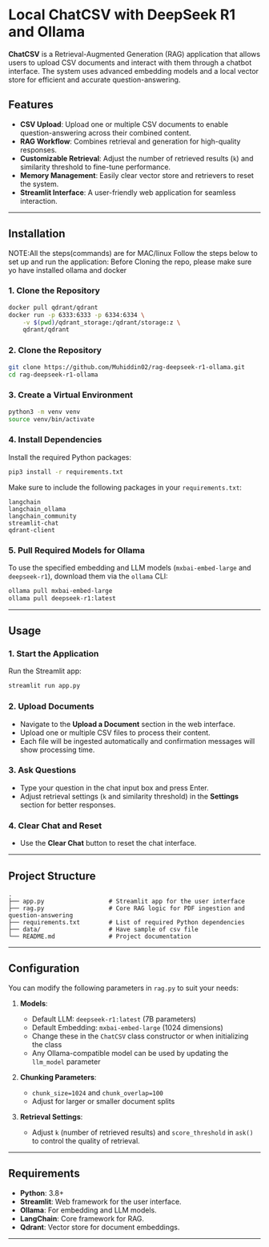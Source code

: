 # Local ChatCSV with DeepSeek R1 and Ollama

**ChatCSV** is a Retrieval-Augmented Generation (RAG) application that allows users to upload CSV documents and interact with them through a chatbot interface. The system uses advanced embedding models and a local vector store for efficient and accurate question-answering.

## Features

- **CSV Upload**: Upload one or multiple CSV documents to enable question-answering across their combined content.
- **RAG Workflow**: Combines retrieval and generation for high-quality responses.
- **Customizable Retrieval**: Adjust the number of retrieved results (`k`) and similarity threshold to fine-tune performance.
- **Memory Management**: Easily clear vector store and retrievers to reset the system.
- **Streamlit Interface**: A user-friendly web application for seamless interaction.

---

## Installation

NOTE:All the steps(commands) are for MAC/linux
Follow the steps below to set up and run the application:
Before Cloning the repo, please make sure yo have installed ollama and docker

### 1. Clone the Repository

```bash
docker pull qdrant/qdrant
docker run -p 6333:6333 -p 6334:6334 \
    -v $(pwd)/qdrant_storage:/qdrant/storage:z \
    qdrant/qdrant
```

### 2. Clone the Repository

```bash
git clone https://github.com/Muhiddin02/rag-deepseek-r1-ollama.git
cd rag-deepseek-r1-ollama
```

### 3. Create a Virtual Environment

```bash
python3 -m venv venv
source venv/bin/activate
```

### 4. Install Dependencies

Install the required Python packages:

```bash
pip3 install -r requirements.txt
```

Make sure to include the following packages in your `requirements.txt`:

```
langchain
langchain_ollama
langchain_community
streamlit-chat
qdrant-client
```

### 5. Pull Required Models for Ollama

To use the specified embedding and LLM models (`mxbai-embed-large` and `deepseek-r1`), download them via the `ollama` CLI:

```bash
ollama pull mxbai-embed-large
ollama pull deepseek-r1:latest
```

---

## Usage

### 1. Start the Application

Run the Streamlit app:

```bash
streamlit run app.py
```

### 2. Upload Documents

- Navigate to the **Upload a Document** section in the web interface.
- Upload one or multiple CSV files to process their content.
- Each file will be ingested automatically and confirmation messages will show processing time.

### 3. Ask Questions

- Type your question in the chat input box and press Enter.
- Adjust retrieval settings (`k` and similarity threshold) in the **Settings** section for better responses.

### 4. Clear Chat and Reset

- Use the **Clear Chat** button to reset the chat interface.

---

## Project Structure

```
.
├── app.py                  # Streamlit app for the user interface
├── rag.py                  # Core RAG logic for PDF ingestion and question-answering
├── requirements.txt        # List of required Python dependencies
├── data/                   # Have sample of csv file
└── README.md               # Project documentation
```

---

## Configuration

You can modify the following parameters in `rag.py` to suit your needs:

1. **Models**:

   - Default LLM: `deepseek-r1:latest` (7B parameters)
   - Default Embedding: `mxbai-embed-large` (1024 dimensions)
   - Change these in the `ChatCSV` class constructor or when initializing the class
   - Any Ollama-compatible model can be used by updating the `llm_model` parameter

2. **Chunking Parameters**:

   - `chunk_size=1024` and `chunk_overlap=100`
   - Adjust for larger or smaller document splits

3. **Retrieval Settings**:
   - Adjust `k` (number of retrieved results) and `score_threshold` in `ask()` to control the quality of retrieval.

---

## Requirements

- **Python**: 3.8+
- **Streamlit**: Web framework for the user interface.
- **Ollama**: For embedding and LLM models.
- **LangChain**: Core framework for RAG.
- **Qdrant**: Vector store for document embeddings.

---
